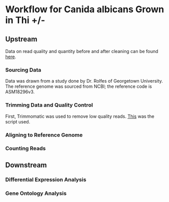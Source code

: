 # Workflow for Canida albicans Grown in Thi +/- 

## Upstream

Data on read quality and quantity before and after cleaning can be found [here](https://docs.google.com/spreadsheets/d/1AOa-XaTzR_PKMIRQDmu8oDTmawXXnkIwEjKOQkNC7Vs/edit?gid=0#gid=0).

### Sourcing Data

Data was drawn from a study done by Dr. Rolfes of Georgetown University. The reference genome was sourced from NCBI; the reference code is ASM18296v3.

### Trimming Data and Quality Control

First, Trimmomatic was used to remove low quality reads. [This](https://github.com/dpb85/RNAseq-Project/blob/main/albicans.SBATCH) was the script used.

### Aligning to Reference Genome
### Counting Reads

## Downstream

### Differential Expression Analysis
### Gene Ontology Analysis
